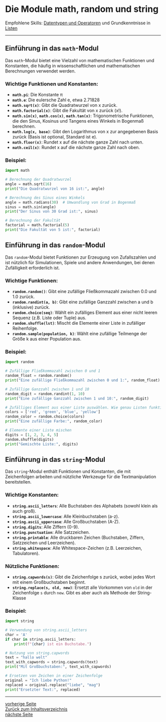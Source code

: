 # Die Module math, random und string

Empfohlene Skills: [Datentypen und Operatoren](01_datentypen_operationen.md) und Grundkenntnisse in [Listen](04_listen.md)

---

## Einführung in das `math`-Modul

Das `math`-Modul bietet eine Vielzahl von mathematischen Funktionen und Konstanten, die häufig in wissenschaftlichen und mathematischen Berechnungen verwendet werden.

### Wichtige Funktionen und Konstanten:

- **`math.pi`**: Die Konstante π
- **`math.e`**: Die eulersche Zahl e, etwa 2.71828
- **`math.sqrt(x)`**: Gibt die Quadratwurzel von x zurück.
- **`math.factorial(x)`**: Gibt die Fakultät von x zurück (x!).
- **`math.sin(x)`**, **`math.cos(x)`**, **`math.tan(x)`**: Trigonometrische Funktionen, die den Sinus, Kosinus und Tangens eines Winkels in Bogenmaß berechnen.
- **`math.log(x, base)`**: Gibt den Logarithmus von x zur angegebenen Basis zurück (Basis ist optional, Standard ist e).
- **`math.floor(x)`**: Rundet x auf die nächste ganze Zahl nach unten.
- **`math.ceil(x)`**: Rundet x auf die nächste ganze Zahl nach oben.

### Beispiel:

```python
import math

# Berechnung der Quadratwurzel
angle = math.sqrt(16)
print("Die Quadratwurzel von 16 ist:", angle)

# Berechnung des Sinus eines Winkels
angle = math.radians(30)  # Umwandlung von Grad in Bogenmaß
sinus = math.sin(angle)
print("Der Sinus von 30 Grad ist:", sinus) 

# Berechnung der Fakultät
factorial = math.factorial(5)
print("Die Fakultät von 5 ist:", factorial)  
```


## Einführung in das `random`-Modul

Das `random`-Modul bietet Funktionen zur Erzeugung von Zufallszahlen und ist nützlich für Simulationen, Spiele und andere Anwendungen, bei denen Zufälligkeit erforderlich ist.

### Wichtige Funktionen:

- **`random.random()`**: Gibt eine zufällige Fließkommazahl zwischen 0.0 und 1.0 zurück.
- **`random.randint(a, b)`**: Gibt eine zufällige Ganzzahl zwischen a und b (inklusive) zurück.
- **`random.choice(seq)`**: Wählt ein zufälliges Element aus einer nicht leeren Sequenz (z.B. Liste oder Tuple) aus.
- **`random.shuffle(lst)`**: Mischt die Elemente einer Liste in zufälliger Reihenfolge.
- **`random.sample(population, k)`**: Wählt eine zufällige Teilmenge der Größe k aus einer Population aus.

### Beispiel:

```python
import random

# Zufällige Fließkommazahl zwischen 0 und 1
random_float = random.random()
print("Eine zufällige Fließkommazahl zwischen 0 und 1:", random_float)

# Zufällige Ganzzahl zwischen 1 und 10
random_digit = random.randint(1, 10)
print("Eine zufällige Ganzzahl zwischen 1 und 10:", random_digit)

# Zufälliges Element aus einer Liste auswählen. Wie genau Listen funktionieren, folgt
colors = ['red', 'green', 'blue', 'yellow']
random_color = random.choice(colors)
print("Eine zufällige Farbe:", random_color)

# Elemente einer Liste mischen
digits = [1, 2, 3, 4, 5]
random.shuffle(digits)
print("Gemischte Liste:", digits)
```


## Einführung in das `string`-Modul

Das `string`-Modul enthält Funktionen und Konstanten, die mit Zeichenfolgen arbeiten und nützliche Werkzeuge für die Textmanipulation bereitstellen.

### Wichtige Konstanten:

- **`string.ascii_letters`**: Alle Buchstaben des Alphabets (sowohl klein als auch groß).
- **`string.ascii_lowercase`**: Alle Kleinbuchstaben (a-z).
- **`string.ascii_uppercase`**: Alle Großbuchstaben (A-Z).
- **`string.digits`**: Alle Ziffern (0-9).
- **`string.punctuation`**: Alle Satzzeichen.
- **`string.printable`**: Alle druckbaren Zeichen (Buchstaben, Ziffern, Satzzeichen und Leerzeichen).
- **`string.whitespace`**: Alle Whitespace-Zeichen (z.B. Leerzeichen, Tabulatoren).

### Nützliche Funktionen:

- **`string.capwords(s)`**: Gibt die Zeichenfolge s zurück, wobei jedes Wort mit einem Großbuchstaben beginnt.
- **`string.replace(s, old, new)`**: Ersetzt alle Vorkommen von `old` in der Zeichenfolge `s` durch `new`. Gibt es aber auch als Methode der String-Klasse

### Beispiel:

```python
import string

# Verwendung von string.ascii_letters
char = 'A'
if char in string.ascii_letters:
    print(f"{char} ist ein Buchstabe.")

# Nutzung von string.capwords
text = "hallo welt"
text_with_capwords = string.capwords(text)
print("Mit Großbuchstaben:", text_with_capwords)  

# Ersetzen von Zeichen in einer Zeichenfolge
original = "Ich liebe Python!"
replaced = original.replace("liebe", "mag")
print("Ersetzter Text:", replaced)  
```

---

[vorherige Seite](02_kontrollstrukturen.md)  
[Zurück zum Inhaltsverzeichnis](00_inhaltsverzeichnis.md)  
[nächste Seite](04_listen.md)